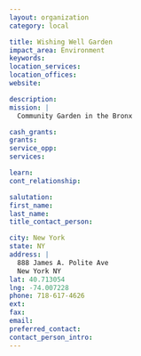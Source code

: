 ```yaml
---
layout: organization
category: local

title: Wishing Well Garden
impact_area: Environment
keywords: 
location_services: 
location_offices: 
website: 

description: 
mission: |
  Community Garden in the Bronx

cash_grants: 
grants: 
service_opp: 
services: 

learn: 
cont_relationship: 

salutation: 
first_name: 
last_name: 
title_contact_person: 

city: New York
state: NY
address: |
  888 James A. Polite Ave  
  New York NY 
lat: 40.713054
lng: -74.007228
phone: 718-617-4626
ext: 
fax: 
email: 
preferred_contact: 
contact_person_intro: 
---
```

